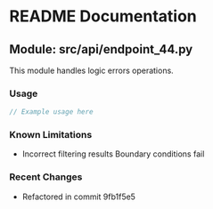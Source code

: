 # README Documentation

## Module: src/api/endpoint_44.py

This module handles logic errors operations.

### Usage

```javascript
// Example usage here
```

### Known Limitations

- Incorrect filtering results Boundary conditions fail

### Recent Changes

- Refactored in commit 9fb1f5e5
